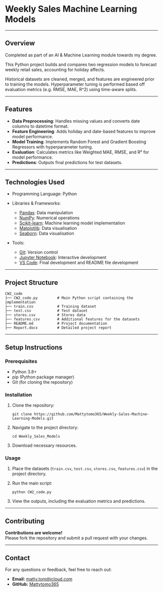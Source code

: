 # Weekly Sales Machine Learning Models

---

## Overview
Completed as part of an AI & Machine Learning module towards my degree.

This Python project builds and compares two regression models to forecast weekly retail sales, accounting for holiday affects.

Historical datasets are cleaned, merged, and features are engineered prior to training the models. Hyperparameter tuning is performed based off evaluation metrics (e.g. RMSE, MAE, R^2) using time-aware splits.

---

## Features

- **Data Preprocessing**: Handles missing values and converts date columns to datetime format.
- **Feature Engineering**: Adds holiday and date-based features to improve model performance.
- **Model Training**: Implements Random Forest and Gradient Boosting Regressors with hyperparameter tuning.
- **Evaluation**: Calculates metrics like Weighted MAE, RMSE, and R² for model performance.
- **Predictions**: Outputs final predictions for test datasets.

---

## Technologies Used

- Programming Language: Python

- Libraries & Frameworks:
    - [Pandas](https://pandas.pydata.org): Data manipulation
    - [NumPy](https://numpy.org): Numerical operations
    - [Scikit-learn](https://scikit-learn.org/stable/): Machine learning model implementation
    - [Matplotlib](https://matplotlib.org): Data visualisation
    - [Seaborn](https://seaborn.pydata.org): Data visualisation

- Tools:
    - [Git](https://git-scm.com): Version control
    - [Jupyter Notebook](https://jupyter.org): Interactive development
    - [VS Code](https://code.visualstudio.com): Final development and README file development

---

## Project Structure
```
CW2_code
├── CW2_code.py         # Main Python script containing the implementation
├── train.csv           # Training dataset
├── test.csv            # Test dataset
├── stores.csv          # Stores data
├── features.csv        # Additional features for the datasets
├── README.md           # Project documentation
├── Report.docx         # Detailed project report
```
---

## Setup Instructions

### Prerequisites

- Python 3.8+
- pip (Python package manager)
- Git (for cloning the repository)

### Installation

1. Clone the repository:

    ```
    git clone https://github.com/Mattytomo365/Weekly-Sales-Machine-Learning-Models.git
    ```

2. Navigate to the project directory:

    ```
    cd Weekly_Sales_Models
    ```


3. Download necessary resources.

### Usage

1. Place the datasets (`train.csv`, `test.csv`, `stores.csv`, `features.csv`) in the project directory.

2. Run the main script:

    ```
    python CW2_code.py
    ```

3. View the outputs, including the evaluation metrics and predictions.

---

## Contributing

**Contributions are welcome!**\
Please fork the repository and submit a pull request with your changes.

---

## Contact

For any questions or feedback, feel free to reach out:
- **Email:** matty.tom@icloud.com
- **GitHub:** [Mattytomo365](https://github.com/Mattytomo365)




